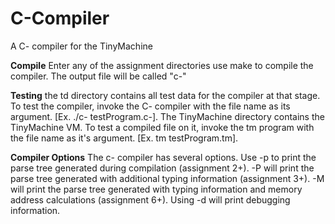 # C-Compiler
A C- compiler for the TinyMachine

**Compile**
Enter any of the assignment directories use make to compile the compiler. The output file will be called "c-"

**Testing**
the td directory contains all test data for the compiler at that stage. To test the compiler, invoke the C- compiler with the file name as its argument. [Ex. ./c- testProgram.c-]. The TinyMachine directory contains the TinyMachine VM. To test a compiled file on it, invoke the tm program with the file name as it's argument. [Ex. tm testProgram.tm].

**Compiler Options**
The c- compiler has several options. Use -p to print the parse tree generated during compilation (assignment 2+). -P will print the parse tree generated with additional typing information (assignment 3+). -M will print the parse tree generated with typing information and memory address calculations (assignment 6+). Using -d will print debugging information. 

